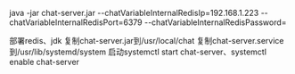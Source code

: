 java -jar chat-server.jar --chatVariableInternalRedisIp=192.168.1.223 --chatVariableInternalRedisPort=6379 --chatVariableInternalRedisPassword=

部署redis、jdk
复制chat-server.jar到/usr/local/chat
复制chat-server.service到/usr/lib/systemd/system
启动systemctl start chat-server、systemctl enable chat-server